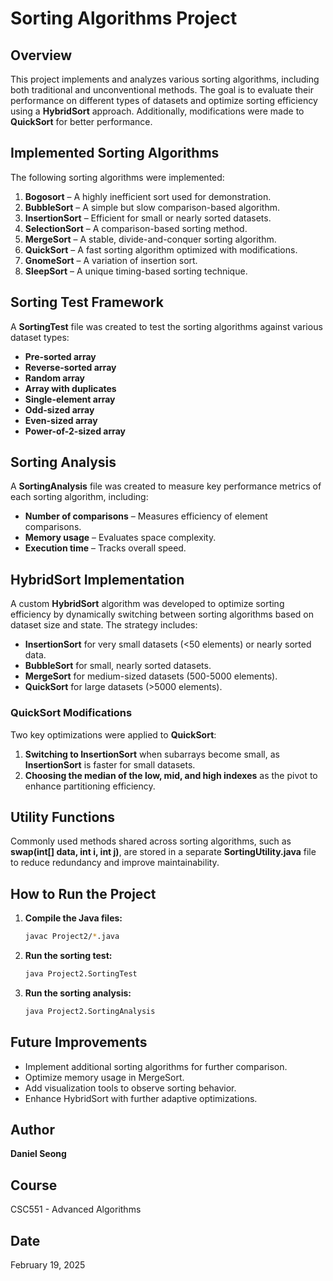 # Sorting Algorithms Project

## Overview
This project implements and analyzes various sorting algorithms, including both traditional and unconventional methods. The goal is to evaluate their performance on different types of datasets and optimize sorting efficiency using a **HybridSort** approach. Additionally, modifications were made to **QuickSort** for better performance.

## Implemented Sorting Algorithms
The following sorting algorithms were implemented:

1. **Bogosort** – A highly inefficient sort used for demonstration.
2. **BubbleSort** – A simple but slow comparison-based algorithm.
3. **InsertionSort** – Efficient for small or nearly sorted datasets.
4. **SelectionSort** – A comparison-based sorting method.
5. **MergeSort** – A stable, divide-and-conquer sorting algorithm.
6. **QuickSort** – A fast sorting algorithm optimized with modifications.
7. **GnomeSort** – A variation of insertion sort.
8. **SleepSort** – A unique timing-based sorting technique.

## Sorting Test Framework
A **SortingTest** file was created to test the sorting algorithms against various dataset types:
- **Pre-sorted array**
- **Reverse-sorted array**
- **Random array**
- **Array with duplicates**
- **Single-element array**
- **Odd-sized array**
- **Even-sized array**
- **Power-of-2-sized array**

## Sorting Analysis
A **SortingAnalysis** file was created to measure key performance metrics of each sorting algorithm, including:
- **Number of comparisons** – Measures efficiency of element comparisons.
- **Memory usage** – Evaluates space complexity.
- **Execution time** – Tracks overall speed.

## HybridSort Implementation
A custom **HybridSort** algorithm was developed to optimize sorting efficiency by dynamically switching between sorting algorithms based on dataset size and state. The strategy includes:
- **InsertionSort** for very small datasets (<50 elements) or nearly sorted data.
- **BubbleSort** for small, nearly sorted datasets.
- **MergeSort** for medium-sized datasets (500-5000 elements).
- **QuickSort** for large datasets (>5000 elements).

### QuickSort Modifications
Two key optimizations were applied to **QuickSort**:
1. **Switching to InsertionSort** when subarrays become small, as **InsertionSort** is faster for small datasets.
2. **Choosing the median of the low, mid, and high indexes** as the pivot to enhance partitioning efficiency.

## Utility Functions
Commonly used methods shared across sorting algorithms, such as **swap(int[] data, int i, int j)**, are stored in a separate **SortingUtility.java** file to reduce redundancy and improve maintainability.

## How to Run the Project
1. **Compile the Java files:**
   ```sh
   javac Project2/*.java
   ```
2. **Run the sorting test:**
   ```sh
   java Project2.SortingTest
   ```
3. **Run the sorting analysis:**
   ```sh
   java Project2.SortingAnalysis
   ```

## Future Improvements
- Implement additional sorting algorithms for further comparison.
- Optimize memory usage in MergeSort.
- Add visualization tools to observe sorting behavior.
- Enhance HybridSort with further adaptive optimizations.

## Author
**Daniel Seong**

## Course
CSC551 - Advanced Algorithms

## Date
February 19, 2025

